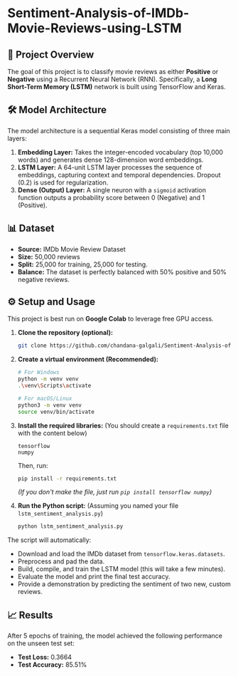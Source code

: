 # Sentiment-Analysis-of-IMDb-Movie-Reviews-using-LSTM

## 🚀 Project Overview

The goal of this project is to classify movie reviews as either **Positive** or **Negative** using a Recurrent Neural Network (RNN). Specifically, a **Long Short-Term Memory (LSTM)** network is built using TensorFlow and Keras.

## 🛠️ Model Architecture

The model architecture is a sequential Keras model consisting of three main layers:

1.  **Embedding Layer:** Takes the integer-encoded vocabulary (top 10,000 words) and generates dense 128-dimension word embeddings.
2.  **LSTM Layer:** A 64-unit LSTM layer processes the sequence of embeddings, capturing context and temporal dependencies. Dropout (0.2) is used for regularization.
3.  **Dense (Output) Layer:** A single neuron with a `sigmoid` activation function outputs a probability score between 0 (Negative) and 1 (Positive).

## 📊 Dataset

* **Source:** IMDb Movie Review Dataset
* **Size:** 50,000 reviews
* **Split:** 25,000 for training, 25,000 for testing.
* **Balance:** The dataset is perfectly balanced with 50% positive and 50% negative reviews.

## ⚙️ Setup and Usage

This project is best run on **Google Colab** to leverage free GPU access.

1.  **Clone the repository (optional):**
    ```bash
    git clone https://github.com/chandana-galgali/Sentiment-Analysis-of-IMDb-Movie-Reviews-using-LSTM.git
    ```
2.  **Create a virtual environment (Recommended):**
    ```bash
    # For Windows
    python -m venv venv
    .\venv\Scripts\activate
    
    # For macOS/Linux
    python3 -m venv venv
    source venv/bin/activate
    ```

3.  **Install the required libraries:**
    (You should create a `requirements.txt` file with the content below)
    ```
    tensorflow
    numpy
    ```
    Then, run:
    ```bash
    pip install -r requirements.txt
    ```
    *(If you don't make the file, just run `pip install tensorflow numpy`)*

4.  **Run the Python script:**
    (Assuming you named your file `lstm_sentiment_analysis.py`)
    ```bash
    python lstm_sentiment_analysis.py
    ```

The script will automatically:
* Download and load the IMDb dataset from `tensorflow.keras.datasets`.
* Preprocess and pad the data.
* Build, compile, and train the LSTM model (this will take a few minutes).
* Evaluate the model and print the final test accuracy.
* Provide a demonstration by predicting the sentiment of two new, custom reviews.

## 📈 Results

After 5 epochs of training, the model achieved the following performance on the unseen test set:

* **Test Loss:** 0.3664
* **Test Accuracy:** 85.51%
